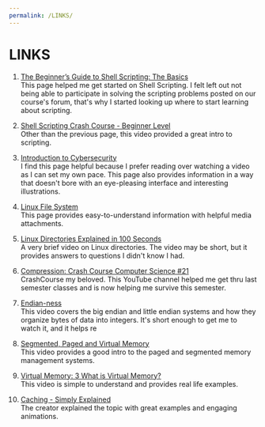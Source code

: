 ```yaml
---
permalink: /LINKS/
---
```


# LINKS

1. [The Beginner’s Guide to Shell Scripting: The Basics](https://www.howtogeek.com/67469/the-beginners-guide-to-shell-scripting-the-basics/)<br>
This page helped me get started on Shell Scripting. I felt left out not being able to participate in solving
the scripting problems posted on our course's forum, that's why I started looking up where to start learning
about scripting.

2. [Shell Scripting Crash Course - Beginner Level](https://www.youtube.com/watch?v=v-F3YLd6oMw)<br>
Other than the previous page, this video provided a great intro to scripting.

3. [Introduction to Cybersecurity](https://www.codecademy.com/learn/introduction-to-cybersecurity)<br>
I find this page helpful because I prefer reading over watching a video as I can set my own pace.
This page also provides information in a way that doesn't bore with an eye-pleasing interface
and interesting illustrations.

4. [Linux File System](https://www.javatpoint.com/linux-file-system)<br>
This page provides easy-to-understand information with helpful media attachments.

5. [Linux Directories Explained in 100 Seconds](https://www.youtube.com/watch?v=42iQKuQodW4)<br>
A very brief video on Linux directories. The video may be short, but it provides answers to
questions I didn't know I had.

6. [Compression: Crash Course Computer Science #21](https://www.youtube.com/watch?v=OtDxDvCpPL4)<br>
CrashCourse my beloved. This YouTube channel helped me get thru last semester classes
and is now helping me survive this semester.

7. [Endian-ness](https://www.youtube.com/watch?v=KPcVpf7BMzA)<br>
This video covers the big endian and little endian systems and how they organize bytes of data into integers.
It's short enough to get me to watch it, and it helps re

8. [Segmented, Paged and Virtual Memory](https://www.youtube.com/watch?v=p9yZNLeOj4s)<br>
This video provides a good intro to the paged and segmented memory management systems. 

9. [Virtual Memory: 3 What is Virtual Memory?](https://www.youtube.com/watch?v=qlH4-oHnBb80)<br>
This video is simple to understand and provides real life examples.

10. [Caching - Simply Explained](https://www.youtube.com/watch?v=6FyXURRVmR0)<br>
The creator explained the topic with great examples and engaging animations.



